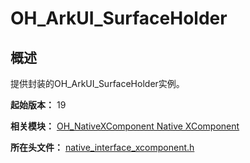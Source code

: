 # OH_ArkUI_SurfaceHolder

## 概述

提供封装的OH_ArkUI_SurfaceHolder实例。

**起始版本：** 19

**相关模块：** [OH_NativeXComponent Native XComponent](capi-oh-nativexcomponent-native-xcomponent.md)

**所在头文件：** [native_interface_xcomponent.h](capi-native-interface-xcomponent-h.md)

